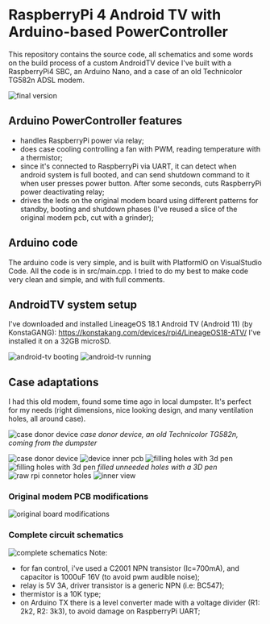 # RaspberryPi 4 Android TV with Arduino-based PowerController
This repository contains the source code, all schematics and some words on the build process of a custom AndroidTV device I've built with a RaspberryPi4 SBC, an Arduino Nano, and a case of an old Technicolor TG582n ADSL modem.

![final version](docs/photos/box_painted_final.jpg "final painted box")

## Arduino PowerController features
- handles RaspberryPi power via relay;
- does case cooling controlling a fan with PWM, reading temperature with a thermistor;
- since it's connected to RaspberryPi via UART, it can detect when android system is full booted, and can send shutdown command to it when user presses power button. After some seconds, cuts RaspberryPi power deactivating relay;
- drives the leds on the original modem board using different patterns for standby, booting and shutdown phases (I've reused a slice of the original modem pcb, cut with a grinder);

## Arduino code
The arduino code is very simple, and is built with PlatformIO on VisualStudio Code. All the code is in src/main.cpp.
I tried to do my best to make code very clean and simple, and with full comments.

## AndroidTV system setup
I've downloaded and installed LineageOS 18.1 Android TV (Android 11) (by KonstaGANG): https://konstakang.com/devices/rpi4/LineageOS18-ATV/
I've installed it on a 32GB microSD.

![](docs/photos/android_tv_booting.jpg "android-tv booting")
![](docs/photos/android_tv_running.jpg "android-tv running")


## Case adaptations
I had this old modem, found some time ago in local dumpster. It's perfect for my needs (right dimensions, nice looking design, and many ventilation holes, all around case).

![case donor device](docs/photos/TG582n_outer_top.jpg "case donor device")
*case donor device, an old Technicolor TG582n, coming from the dumpster*

![](docs/photos/TG582n_outer_bottom.jpg "case donor device")
![](docs/photos/TG582n_inner.jpg "device inner pcb")
![](docs/photos/case_modifications_1.jpg "filling holes with 3d pen")
![](docs/photos/case_modifications_2.jpg "filling holes with 3d pen")
*filled unneeded holes with a 3D pen*
![](docs/photos/raw_rpi_connector_holes.jpg "raw rpi connetor holes")
![](docs/photos/inner_components.jpg "inner view")

### Original modem PCB modifications
![](docs/photos/original_board_modifications.jpg "original board modifications")

### Complete circuit schematics
![](docs/arduino-powerctl-schematics_bb.jpg "complete schematics")
Note:
 - for fan control, i've used a C2001 NPN transistor (Ic=700mA), and capacitor is 1000uF 16V (to avoid pwm audible noise);
 - relay is 5V 3A, driver transistor is a generic NPN (i.e: BC547);
 - thermistor is a 10K type;
 - on Arduino TX there is a level converter made with a voltage divider (R1: 2k2, R2: 3k3), to avoid damage on RaspberryPi UART;

